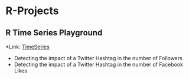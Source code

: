 # R-Projects


##  R Time Series Playground
*Link: [TimeSeries](TimeSeries)

- Detecting the impact of a Twitter Hashtag in the number of Followers 
- Detecting the impact of a Twitter Hashtag in the number of Facebook Likes 
